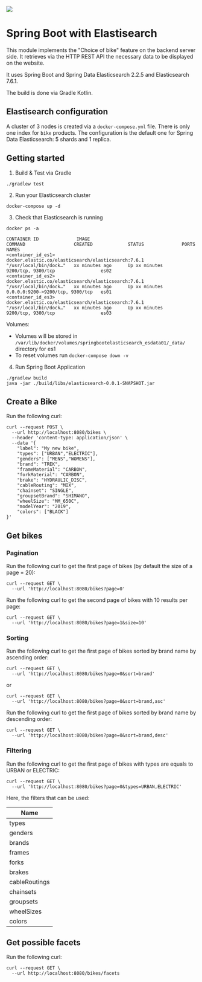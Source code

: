 ![](https://github.com/ACTLEM/bike-choose-study/workflows/Build%20Spring%20Boot%20with%20Elasticsearch/badge.svg)

# Spring Boot with Elastisearch

This module implements the "Choice of bike" feature on the backend server side.
It retrieves via the HTTP REST API the necessary data to be displayed on the website.

It uses Spring Boot and Spring Data Elasticsearch 2.2.5 and Elasticsearch 7.6.1.

The build is done via Gradle Kotlin.

## Elastisearch configuration

A cluster of 3 nodes is created via a `docker-compose.yml` file. 
There is only one index for `bike` products. The configuration is the default one for Spring Data Elasticsearch: 5 shards and 1 replica.

## Getting started

1. Build & Test via Gradle

```shell script
./gradlew test
``` 

2. Run your Elasticsearch cluster

```shell script
docker-compose up -d
```

3. Check that Elasticsearch is running

```shell script
docker ps -a

CONTAINER ID              IMAGE                                                 COMMAND                  CREATED             STATUS              PORTS                              NAMES
<container_id_es1>        docker.elastic.co/elasticsearch/elasticsearch:7.6.1   "/usr/local/bin/dock…"   xx minutes ago      Up xx minutes       9200/tcp, 9300/tcp                 es02
<container_id_es2>        docker.elastic.co/elasticsearch/elasticsearch:7.6.1   "/usr/local/bin/dock…"   xx minutes ago      Up xx minutes       0.0.0.0:9200->9200/tcp, 9300/tcp   es01
<container_id_es3>        docker.elastic.co/elasticsearch/elasticsearch:7.6.1   "/usr/local/bin/dock…"   xx minutes ago      Up xx minutes       9200/tcp, 9300/tcp                 es03
```

Volumes:
 
- Volumes will be stored in `/var/lib/docker/volumes/springbootelasticsearch_esdata01/_data/` directory for es1
- To reset volumes run `docker-compose down -v`

4. Run Spring Boot Application

```shell script
./gradlew build
java -jar ./build/libs/elasticsearch-0.0.1-SNAPSHOT.jar 
```

## Create a Bike

Run the following curl:

```shell script
curl --request POST \
  --url http://localhost:8080/bikes \
  --header 'content-type: application/json' \
  --data '{
	"label": "My new bike",
	"types": ["URBAN","ELECTRIC"],
	"genders": ["MENS","WOMENS"],
	"brand": "TREK",
	"frameMaterial": "CARBON",
	"forkMaterial": "CARBON",
	"brake": "HYDRAULIC_DISC",
	"cableRouting": "MIX",
	"chainset": "SINGLE",
	"groupsetBrand": "SHIMANO",
	"wheelSize": "MM_650C",
	"modelYear": "2019",
	"colors": ["BLACK"]
}'
```

## Get bikes

### Pagination

Run the following curl to get the first page of bikes (by default the size of a page = 20):

```shell script
curl --request GET \
  --url 'http://localhost:8080/bikes?page=0'
```

Run the following curl to get the second page of bikes with 10 results per page:

```shell script
curl --request GET \
  --url 'http://localhost:8080/bikes?page=1&size=10'
```

### Sorting

Run the following curl to get the first page of bikes sorted by brand name by ascending order:

```shell script
curl --request GET \
  --url 'http://localhost:8080/bikes?page=0&sort=brand'
```

or

```shell script
curl --request GET \
  --url 'http://localhost:8080/bikes?page=0&sort=brand,asc'
```

Run the following curl to get the first page of bikes sorted by brand name by descending order:

```shell script
curl --request GET \
  --url 'http://localhost:8080/bikes?page=0&sort=brand,desc'
```

### Filtering

Run the following curl to get the first page of bikes with types are equals to URBAN or ELECTRIC:

```shell script
curl --request GET \
  --url 'http://localhost:8080/bikes?page=0&types=URBAN,ELECTRIC'
```

Here, the filters that can be used:

| Name           |
|----------------|
| types          |
| genders        |
| brands         |
| frames         |
| forks          |
| brakes         |
| cableRoutings  |
| chainsets      |
| groupsets      |
| wheelSizes     |
| colors         |

## Get possible facets

Run the following curl:

```shell script
curl --request GET \
  --url http://localhost:8080/bikes/facets
```


